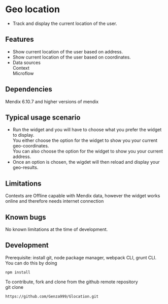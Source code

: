 # Geo location
- Track and display the current location of the user.

## Features
- Show current location of the user based on address.
- Show current location of the user based on coordinates.
- Data sources<br /> 
    Context<br /> 
    Microflow

## Dependencies
Mendix 6.10.7 and higher versions of mendix

## Typical usage scenario
- Run the widget and you will have to choose what you prefer the widget to display.<br />
You either choose the option for the  widget to show you your current geo-coordinates.<br />
You can also choose the option for the widget to show you your current address.
- Once an option is chosen, the wigdet will then reload and display your geo-results.

## Limitations
Contexts are Offline capable with Mendix data, however the widget works online and therefore needs internet connection

## Known bugs
No known limitations at the time of development.


## Development
 Prerequisite: install git, node package manager, webpack CLI, grunt CLI.<br />
 You can do this by doing
 <pre><code>npm install</code></pre>
 To contribute, fork and clone from the github remote repository<br />
 git clone 
 <pre><code>https://github.com/Genza999/Glocation.git
</code></pre>

